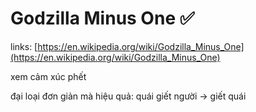 # Godzilla Minus One ✅

links: [https://en.wikipedia.org/wiki/Godzilla_Minus_One](https://en.wikipedia.org/wiki/Godzilla_Minus_One)

xem cảm xúc phết

đại loại đơn giản mà hiệu quả: quái giết người → giết quái